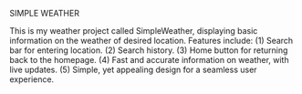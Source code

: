 SIMPLE WEATHER

This is my weather project called SimpleWeather, displaying basic information on the weather of desired location.
Features include: 
(1) Search bar for entering location.
(2) Search history.
(3) Home button for returning back to the homepage.
(4) Fast and accurate information on weather, with live updates.
(5) Simple, yet appealing design for a seamless user experience. 
